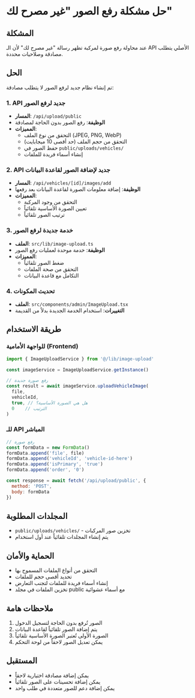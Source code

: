 # حل مشكلة رفع الصور "غير مصرح لك"

## المشكلة
عند محاولة رفع صورة لمركبة تظهر رسالة "غير مصرح لك" لأن الـ API الأصلي يتطلب مصادقة وصلاحيات محددة.

## الحل
تم إنشاء نظام جديد لرفع الصور لا يتطلب مصادقة:

### 1. API جديد لرفع الصور
- **المسار**: `/api/upload/public`
- **الوظيفة**: رفع الصور بدون الحاجة لمصادقة
- **المميزات**:
  - التحقق من نوع الملف (JPEG, PNG, WebP)
  - التحقق من حجم الملف (حد أقصى 10 ميجابايت)
  - حفظ الصور في `public/uploads/vehicles/`
  - إنشاء أسماء فريدة للملفات

### 2. API جديد لإضافة الصور لقاعدة البيانات
- **المسار**: `/api/vehicles/[id]/images/add`
- **الوظيفة**: إضافة معلومات الصورة لقاعدة البيانات بعد رفعها
- **المميزات**:
  - التحقق من وجود المركبة
  - تعيين الصورة الأساسية تلقائياً
  - ترتيب الصور تلقائياً

### 3. خدمة جديدة لرفع الصور
- **الملف**: `src/lib/image-upload.ts`
- **الوظيفة**: خدمة موحدة لعمليات رفع الصور
- **المميزات**:
  - ضغط الصور تلقائياً
  - التحقق من صحة الملفات
  - التكامل مع قاعدة البيانات

### 4. تحديث المكونات
- **الملف**: `src/components/admin/ImageUpload.tsx`
- **التغييرات**: استخدام الخدمة الجديدة بدلاً من القديمة

## طريقة الاستخدام

### للواجهة الأمامية (Frontend)
```typescript
import { ImageUploadService } from '@/lib/image-upload'

const imageService = ImageUploadService.getInstance()

// رفع صورة جديدة
const result = await imageService.uploadVehicleImage(
  file,
  vehicleId,
  true, // هل هي الصورة الأساسية؟
  0    // الترتيب
)
```

### للـ API المباشر
```javascript
// رفع صورة
const formData = new FormData()
formData.append('file', file)
formData.append('vehicleId', 'vehicle-id-here')
formData.append('isPrimary', 'true')
formData.append('order', '0')

const response = await fetch('/api/upload/public', {
  method: 'POST',
  body: formData
})
```

## المجلدات المطلوبة
- `public/uploads/vehicles/` - تخزين صور المركبات
- يتم إنشاء المجلدات تلقائياً عند أول استخدام

## الحماية والأمان
- التحقق من أنواع الملفات المسموح بها
- تحديد أقصى حجم للملفات
- إنشاء أسماء فريدة للملفات لتجنب التعارض
- تخزين الملفات في مجلد public مع أسماء عشوائية

## ملاحظات هامة
1. الصور تُرفع بدون الحاجة لتسجيل الدخول
2. يتم إضافة الصور تلقائياً لقاعدة البيانات
3. الصورة الأولى تُعتبر الصورة الأساسية تلقائياً
4. يمكن تعديل الصور لاحقاً من لوحة التحكم

## المستقبل
- يمكن إضافة مصادقة اختيارية لاحقاً
- يمكن إضافة تحسينات على الصور تلقائياً
- يمكن إضافة دعم للصور متعددة في طلب واحد
